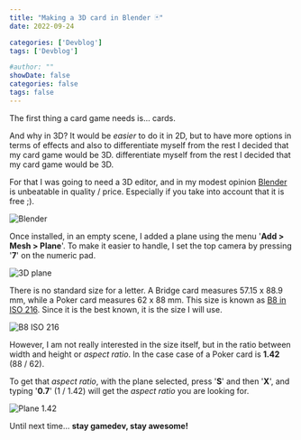 ```yaml
---
title: "Making a 3D card in Blender 🃏"
date: 2022-09-24

categories: ['Devblog']
tags: ['Devblog']

#author: ""
showDate: false
categories: false
tags: false
---
```


The first thing a card game needs is... cards.

<!--more-->

And why in 3D? It would be _easier_ to do it in 2D, but to have more options in terms of effects and also to differentiate myself from the rest I decided that my card game would be 3D.
differentiate myself from the rest I decided that my card game would be 3D.

For that I was going to need a 3D editor, and in my modest opinion [Blender](https://www.blender.org/) is unbeatable in quality / price.
Especially if you take into account that it is free ;).

![Blender](/Dawn-Of-The-Cards/images/making_a_3d_card_in_blender/blender.jpg "Blender")

Once installed, in an empty scene, I added a plane using the menu '**Add > Mesh > Plane**'.
To make it easier to handle, I set the top camera by pressing '**7**' on the numeric pad.

![3D plane](/Dawn-Of-The-Cards/images/making_a_3d_card_in_blender/plane.jpg "3D plane")

There is no standard size for a letter. A Bridge card measures 57.15 x 88.9 mm, while a Poker card measures 62 x 88 mm.
This size is known as [B8 in ISO 216](https://formaty.info/en/B8/). Since it is the best known, it is the size I will use.

![B8 ISO 216](/Dawn-Of-The-Cards/images/making_a_3d_card_in_blender/b8.jpg "B8 ISO 216")

However, I am not really interested in the size itself, but in the ratio between width and height or _aspect ratio_. In the case
case of a Poker card is **1.42** (88 / 62).

To get that _aspect ratio_, with the plane selected, press '**S**' and then '**X**', and typing '**0.7**' (1 / 1.42) will get the _aspect ratio_ you are looking for.

![Plane 1.42](/Dawn-Of-The-Cards/images/making_a_3d_card_in_blender/plane_07.jpg "Plane 1.42")

Until next time... **stay gamedev, stay awesome!**